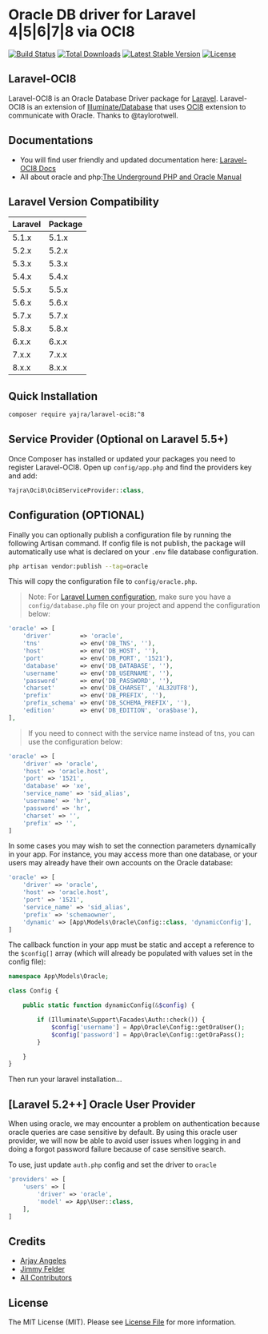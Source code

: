 # Oracle DB driver for Laravel 4|5|6|7|8 via OCI8

<a href="https://github.com/yajra/laravel-oci8/actions"><img src="https://github.com/yajra/laravel-oci8/workflows/tests/badge.svg" alt="Build Status"></a>
<a href="https://packagist.org/packages/yajra/laravel-oci8"><img src="https://poser.pugx.org/yajra/laravel-oci8/d/total.svg" alt="Total Downloads"></a>
<a href="https://packagist.org/packages/yajra/laravel-oci8"><img src="https://poser.pugx.org/yajra/laravel-oci8/v/stable.svg" alt="Latest Stable Version"></a>
<a href="https://packagist.org/packages/yajra/laravel-oci8"><img src="https://poser.pugx.org/yajra/laravel-oci8/license.svg" alt="License"></a>

## Laravel-OCI8

Laravel-OCI8 is an Oracle Database Driver package for [Laravel](http://laravel.com/). Laravel-OCI8 is an extension of [Illuminate/Database](https://github.com/illuminate/database) that uses [OCI8](http://php.net/oci8) extension to communicate with Oracle. Thanks to @taylorotwell.

## Documentations

- You will find user friendly and updated documentation here: [Laravel-OCI8 Docs](https://yajrabox.com/docs/laravel-oci8)
- All about oracle and php:[The Underground PHP and Oracle Manual](http://www.oracle.com/technetwork/database/database-technologies/php/201212-ug-php-oracle-1884760.pdf)

## Laravel Version Compatibility

 Laravel  | Package
:---------|:----------
 5.1.x    | 5.1.x
 5.2.x    | 5.2.x
 5.3.x    | 5.3.x
 5.4.x    | 5.4.x
 5.5.x    | 5.5.x
 5.6.x    | 5.6.x
 5.7.x    | 5.7.x
 5.8.x    | 5.8.x
 6.x.x    | 6.x.x
 7.x.x    | 7.x.x
 8.x.x    | 8.x.x

## Quick Installation

```bash
composer require yajra/laravel-oci8:^8
```

## Service Provider (Optional on Laravel 5.5+)

Once Composer has installed or updated your packages you need to register Laravel-OCI8. Open up `config/app.php` and find the providers key and add:

```php
Yajra\Oci8\Oci8ServiceProvider::class,
```

## Configuration (OPTIONAL)

Finally you can optionally publish a configuration file by running the following Artisan command.
If config file is not publish, the package will automatically use what is declared on your `.env` file database configuration.

```bash
php artisan vendor:publish --tag=oracle
```

This will copy the configuration file to `config/oracle.php`.

> Note: For [Laravel Lumen configuration](http://lumen.laravel.com/docs/configuration#configuration-files), make sure you have a `config/database.php` file on your project and append the configuration below:

```php
'oracle' => [
    'driver'        => 'oracle',
    'tns'           => env('DB_TNS', ''),
    'host'          => env('DB_HOST', ''),
    'port'          => env('DB_PORT', '1521'),
    'database'      => env('DB_DATABASE', ''),
    'username'      => env('DB_USERNAME', ''),
    'password'      => env('DB_PASSWORD', ''),
    'charset'       => env('DB_CHARSET', 'AL32UTF8'),
    'prefix'        => env('DB_PREFIX', ''),
    'prefix_schema' => env('DB_SCHEMA_PREFIX', ''),
    'edition'       => env('DB_EDITION', 'ora$base'),
],
```

> If you need to connect with the service name instead of tns, you can use the configuration below:

```php
'oracle' => [
    'driver' => 'oracle',
    'host' => 'oracle.host',
    'port' => '1521',
    'database' => 'xe',
    'service_name' => 'sid_alias',
    'username' => 'hr',
    'password' => 'hr',
    'charset' => '',
    'prefix' => '',
]
```

In some cases you may wish to set the connection parameters dynamically in your app.  For instance, you may access more than one database, or your users may already have their own accounts on the Oracle database:

```php
'oracle' => [
    'driver' => 'oracle',
    'host' => 'oracle.host',
    'port' => '1521',
    'service_name' => 'sid_alias',
    'prefix' => 'schemaowner',
    'dynamic' => [App\Models\Oracle\Config::class, 'dynamicConfig'],
]
```

The callback function in your app must be static and accept a reference to the `$config[]` array (which will already be populated with values set in the config file):

```php
namespace App\Models\Oracle;

class Config {

    public static function dynamicConfig(&$config) {

        if (Illuminate\Support\Facades\Auth::check()) {
            $config['username'] = App\Oracle\Config::getOraUser();
            $config['password'] = App\Oracle\Config::getOraPass();
        }

    }
}
```

Then run your laravel installation...

## [Laravel 5.2++] Oracle User Provider

When using oracle, we may encounter a problem on authentication because oracle queries are case sensitive by default.
By using this oracle user provider, we will now be able to avoid user issues when logging in and doing a forgot password failure because of case sensitive search.

To use, just update `auth.php` config and set the driver to `oracle`

```php
'providers' => [
    'users' => [
        'driver' => 'oracle',
        'model' => App\User::class,
    ],
]
```

## Credits

- [Arjay Angeles][link-author]
- [Jimmy Felder](https://github.com/jfelder/Laravel-OracleDB)
- [All Contributors][link-contributors]

## License

The MIT License (MIT). Please see [License File](LICENSE.md) for more information.

[link-author]: https://github.com/yajra
[link-contributors]: ../../contributors
